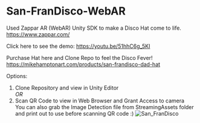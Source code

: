 # San-FranDisco-WebAR
Used Zappar AR (WebAR) Unity SDK to make a Disco Hat come to life.
<br> https://www.zappar.com/ </br>

Click here to see the demo:
https://youtu.be/51hhC6g_5KI

Purchase Hat here and Clone Repo to feel the Disco Fever!
</br>
https://mikehamptonart.com/products/san-frandisco-dad-hat

Options:
1. Clone Repository and view in Unity Editor
</br><i>OR</i>
2. Scan QR Code to view in Web Browser and Grant Access to camera </br>
You can also grab the Image Detection file from StreamingAssets folder and print out to use before scanning QR code :)
![San_FranDisco](https://github.com/josette-seitz/San-FranDisco-WebAR/assets/7431704/b78152fe-413f-420e-9acc-1a87118e4ed7)
